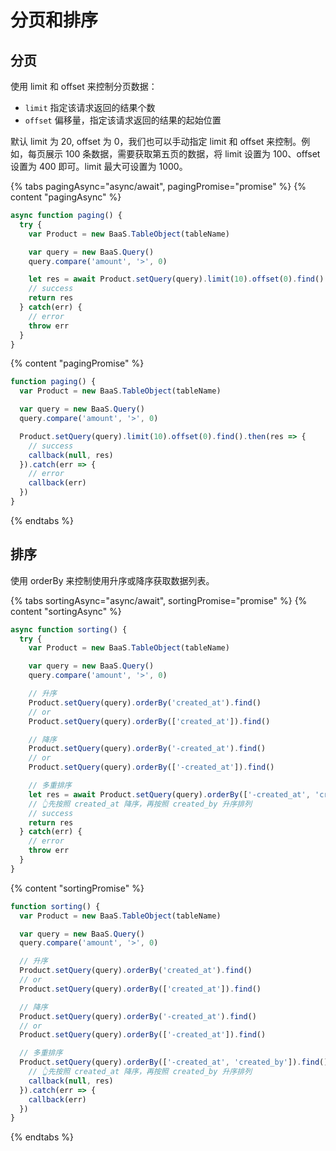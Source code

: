 # 分页和排序

## 分页

使用 limit 和 offset 来控制分页数据：

- `limit`  指定该请求返回的结果个数
- `offset`  偏移量，指定该请求返回的结果的起始位置

默认 limit 为 20, offset 为 0，我们也可以手动指定 limit 和 offset 来控制。例如，每页展示 100 条数据，需要获取第五页的数据，将 limit 设置为 100、offset 设置为 400 即可。limit 最大可设置为 1000。

{% tabs pagingAsync="async/await", pagingPromise="promise" %}
{% content "pagingAsync" %}
```js
async function paging() {
  try {
    var Product = new BaaS.TableObject(tableName)

    var query = new BaaS.Query()
    query.compare('amount', '>', 0)

    let res = await Product.setQuery(query).limit(10).offset(0).find()
    // success
    return res
  } catch(err) {
    // error
    throw err
  }
}
```

{% content "pagingPromise" %}
```js
function paging() {
  var Product = new BaaS.TableObject(tableName)

  var query = new BaaS.Query()
  query.compare('amount', '>', 0)

  Product.setQuery(query).limit(10).offset(0).find().then(res => {
    // success
    callback(null, res)
  }).catch(err => {
    // error
    callback(err)
  })
}
```
{% endtabs %}

## 排序

使用 orderBy 来控制使用升序或降序获取数据列表。

{% tabs sortingAsync="async/await", sortingPromise="promise" %}
{% content "sortingAsync" %}
```js
async function sorting() {
  try {
    var Product = new BaaS.TableObject(tableName)

    var query = new BaaS.Query()
    query.compare('amount', '>', 0)

    // 升序
    Product.setQuery(query).orderBy('created_at').find()
    // or
    Product.setQuery(query).orderBy(['created_at']).find()

    // 降序
    Product.setQuery(query).orderBy('-created_at').find()
    // or
    Product.setQuery(query).orderBy(['-created_at']).find()

    // 多重排序
    let res = await Product.setQuery(query).orderBy(['-created_at', 'created_by']).find()
    // 👆先按照 created_at 降序，再按照 created_by 升序排列
    // success
    return res
  } catch(err) {
    // error
    throw err
  }
}
```

{% content "sortingPromise" %}
```js
function sorting() {
  var Product = new BaaS.TableObject(tableName)

  var query = new BaaS.Query()
  query.compare('amount', '>', 0)

  // 升序
  Product.setQuery(query).orderBy('created_at').find()
  // or
  Product.setQuery(query).orderBy(['created_at']).find()

  // 降序
  Product.setQuery(query).orderBy('-created_at').find()
  // or
  Product.setQuery(query).orderBy(['-created_at']).find()

  // 多重排序
  Product.setQuery(query).orderBy(['-created_at', 'created_by']).find().then(res => {
    // 👆先按照 created_at 降序，再按照 created_by 升序排列
    callback(null, res)
  }).catch(err => {
    callback(err)
  })
}
```
{% endtabs %}